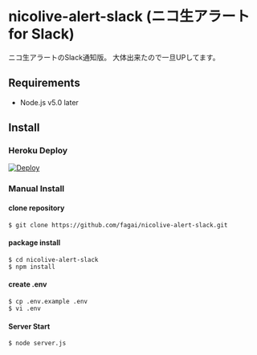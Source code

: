 # nicolive-alert-slack (ニコ生アラート for Slack)

ニコ生アラートのSlack通知版。
大体出来たので一旦UPしてます。

## Requirements

* Node.js v5.0 later

## Install

### Heroku Deploy

[![Deploy](https://www.herokucdn.com/deploy/button.svg)](https://heroku.com/deploy)

### Manual Install

#### clone repository

```
$ git clone https://github.com/fagai/nicolive-alert-slack.git
```

#### package install

```
$ cd nicolive-alert-slack
$ npm install
```

#### create .env

```
$ cp .env.example .env
$ vi .env
```

#### Server Start

```
$ node server.js
```
